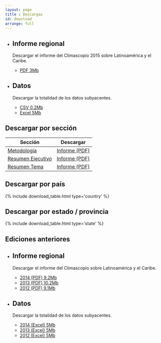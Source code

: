 ```yaml
---
layout: page
title : Descargas
id: download
arrange: full
---
```


<ul class="well-list">

  <li>
    <div class="well well-l download download-pdf">
      <h2>Informe regional</h2>
      <p>Descargar el informe del Climascopio 2015 sobre Latinoamérica y el Caribe.</p>
      <ul class="download-list">
        <li>
          <a href="{{ site.domain }}{{ site.path_prefix }}/es/download/reports/climatescope-2015-report-es.pdf.zip" title="Descargar el informe regional del Climascopio 2015 completo" class="bttn bttn-success download data-download">PDF <span class="badge">3Mb</span></a>
        </li>
      </ul>
    </div>
  </li>

  <li>
    <div class="well well-l download download-data">
      <h2>Datos</h2>
      <p>Descargar la totalidad de los datos subyacentes.</p>
      <ul class="download-list">
        <li>
          <a href="{{ site.domain }}{{ site.path_prefix }}/es/download/data/climatescope-full-2015.csv" title="Descargar datos Climascopio en formato CSV" class="bttn bttn-success download data-download">CSV <span class="badge">0.2Mb</span></a>
        </li>
        <li>
          <a href="{{ site.domain }}{{ site.path_prefix }}/es/download/model/climatescope-2014.xlsm" title="Descargar datos Climascopio en formato Excel" class="bttn bttn-success download data-download">Excel <span class="badge">5Mb</span></a>
        </li>
      </ul>
    </div>
  </li>

</ul>

## Descargar por sección

<table class="table download-table">
  <thead>
    <tr>
      <th class="th-section">Sección</th>
      <th class="th-download">Descargar</th>
    </tr>
  </thead>
  <tbody>
      <tr>
        <td class="cell-section"><a href="{{ site.domain }}{{ site.path_prefix }}/en/methodology" title="Ir a la página">Metodologia</a></td>
        <td class="cell-download">
          <a href="{{ site.domain }}{{ site.path_prefix }}/es/download/docs/climatescope-2015-methodology-es.pdf" title="Descargue el informe en formato PDF" class="bttn bttn-s bttn-success download data-download">Informe (PDF)</a>
        </td>
      </tr>
      <tr>
        <td class="cell-section"><a href="{{ site.domain }}{{ site.path_prefix }}/en/summary" title="Ir a la página">Resumen Ejecutivo</a></td>
        <td class="cell-download">
          <a href="{{ site.domain }}{{ site.path_prefix }}/es/download/docs/climatescope-2015-executive-summary-es.pdf" title="Descargue el informe en formato PDF" class="bttn bttn-s bttn-success download data-download">Informe (PDF)</a>
        </td>
      </tr>
      <tr>
        <td class="cell-section"><a href="{{ site.domain }}{{ site.path_prefix }}/en/results" title="Ir a la página">Resumen Tema</a></td>
        <td class="cell-download">
          <a href="{{ site.domain }}{{ site.path_prefix }}/es/download/docs/climatescope-2015-parameter-summary-es.pdf" title="Descargue el informe en formato PDF" class="bttn bttn-s bttn-success download data-download">Informe (PDF)</a>
        </td>
      </tr>
  </tbody>
</table>

## Descargar por país

{% include download_table.html type='country' %}

## Descargar por estado / provincia

{% include download_table.html type='state' %}

## Ediciones anteriores

<ul class="well-list">

  <li>
    <div class="well well-l download download-pdf">
      <h2>Informe regional</h2>
      <p>Descargar el informe del Climascopio sobre Latinoamérica y el Caribe.</p>
      <ul class="download-list">
        <li>
          <a href="{{ site.domain }}{{ site.path_prefix }}/es/download/reports/climatescope-2014-lac-es.pdf" title="Descargar el informe regional del Climascopio 2014 completo" class="bttn bttn-success download data-download">2014 (PDF) <span class="badge">9.2Mb</span></a>
        </li>
        <li>
          <a href="{{ site.domain }}{{ site.path_prefix }}/es/download/reports/climatescope-2013-lac-es.pdf" title="Descargar el informe regional del Climascopio 2013 completo" class="bttn bttn-success download data-download">2013 (PDF) <span class="badge">10.2Mb</span></a>
        </li>
        <li>
          <a href="{{ site.domain }}{{ site.path_prefix }}/es/download/reports/climatescope-2012-lac-es.pdf" title="Descargar el informe regional del Climascopio 2012 completo" class="bttn bttn-success download data-download">2012 (PDF) <span class="badge">9.1Mb</span></a>
        </li>
      </ul>
    </div>
  </li>

  <li>
    <div class="well well-l download download-data">
      <h2>Datos</h2>
      <p>Descargar la totalidad de los datos subyacentes.</p>
      <ul class="download-list">
        <li>
          <a href="{{ site.domain }}{{ site.path_prefix }}/es/download/model/climatescope-2014.xlsm" title="Descargar datos Climascopio en formato Excel" class="bttn bttn-success download data-download">2014 (Excel) <span class="badge">5Mb</span></a>
        </li>
        <li>
          <a href="{{ site.domain }}{{ site.path_prefix }}/es/download/model/climatescope-2013.xlsm" title="Descargar datos Climascopio en formato Excel" class="bttn bttn-success download data-download">2013 (Excel) <span class="badge">5Mb</span></a>
        </li>
        <li>
          <a href="{{ site.domain }}{{ site.path_prefix }}/es/download/model/climatescope-2012.xlsm" title="Descargar datos Climascopio en formato Excel" class="bttn bttn-success download data-download">2012 (Excel) <span class="badge">5Mb</span></a>
        </li>
      </ul>
    </div>
  </li>

</ul>